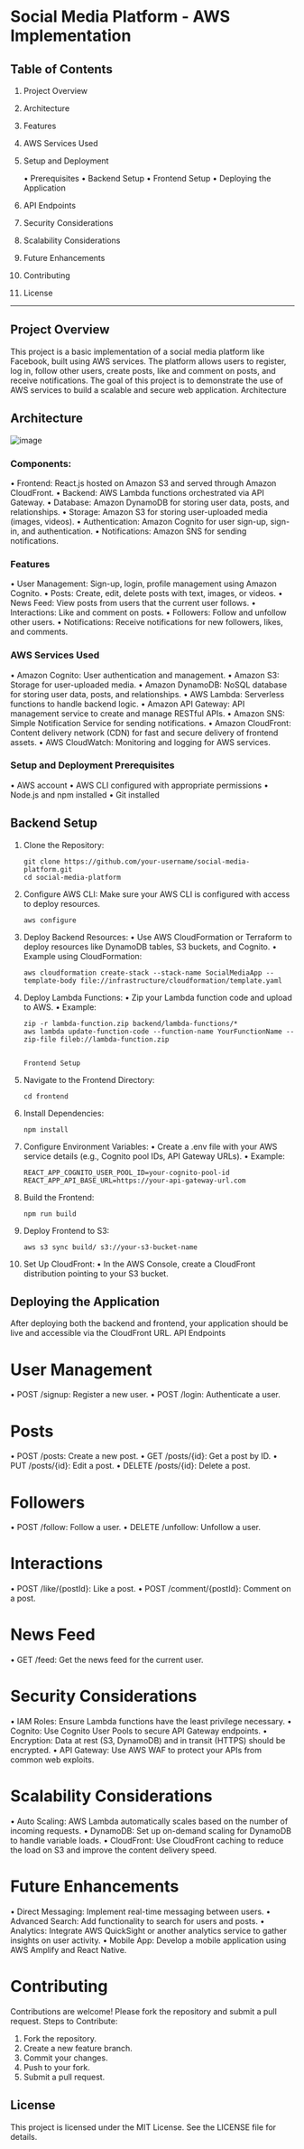 
# Social Media Platform - AWS Implementation

## Table of Contents

1.	Project Overview
2.	Architecture
3.	Features
4.	AWS Services Used
5.	Setup and Deployment

  	•	Prerequisites
    •	Backend Setup
    •	Frontend Setup
    •	Deploying the Application
7.	API Endpoints
8.	Security Considerations
9.	Scalability Considerations
10.	Future Enhancements
11.	Contributing
12.	License
________________________________________

## Project Overview

This project is a basic implementation of a social media platform like Facebook, built using AWS services. The platform allows users to register, log in, follow other users, create posts, like and comment on posts, and receive notifications. The goal of this project is to demonstrate the use of AWS services to build a scalable and secure web application.
Architecture

## Architecture
![image](https://github.com/user-attachments/assets/1ab068da-87be-4a33-84ad-a9a3dc5171f2)

 
### Components:
•	Frontend: React.js hosted on Amazon S3 and served through Amazon CloudFront.
•	Backend: AWS Lambda functions orchestrated via API Gateway.
•	Database: Amazon DynamoDB for storing user data, posts, and relationships.
•	Storage: Amazon S3 for storing user-uploaded media (images, videos).
•	Authentication: Amazon Cognito for user sign-up, sign-in, and authentication.
•	Notifications: Amazon SNS for sending notifications.

### Features
•	User Management: Sign-up, login, profile management using Amazon Cognito.
•	Posts: Create, edit, delete posts with text, images, or videos.
•	News Feed: View posts from users that the current user follows.
•	Interactions: Like and comment on posts.
•	Followers: Follow and unfollow other users.
•	Notifications: Receive notifications for new followers, likes, and comments.

### AWS Services Used
•	Amazon Cognito: User authentication and management.
•	Amazon S3: Storage for user-uploaded media.
•	Amazon DynamoDB: NoSQL database for storing user data, posts, and relationships.
•	AWS Lambda: Serverless functions to handle backend logic.
•	Amazon API Gateway: API management service to create and manage RESTful APIs.
•	Amazon SNS: Simple Notification Service for sending notifications.
•	Amazon CloudFront: Content delivery network (CDN) for fast and secure delivery of frontend assets.
•	AWS CloudWatch: Monitoring and logging for AWS services.

### Setup and Deployment Prerequisites
•	AWS account
•	AWS CLI configured with appropriate permissions
•	Node.js and npm installed
•	Git installed

## Backend Setup
1.	Clone the Repository:

  	    git clone https://github.com/your-username/social-media-platform.git
        cd social-media-platform

3.	Configure AWS CLI: Make sure your AWS CLI is configured with access to deploy resources.

  	    aws configure

5.	Deploy Backend Resources:
•	Use AWS CloudFormation or Terraform to deploy resources like DynamoDB tables, S3 buckets, and Cognito.
•	Example using CloudFormation:    

  	    aws cloudformation create-stack --stack-name SocialMediaApp --template-body file://infrastructure/cloudformation/template.yaml

7.	Deploy Lambda Functions:
•	Zip your Lambda function code and upload to AWS.
•	Example:

  	    zip -r lambda-function.zip backend/lambda-functions/*
        aws lambda update-function-code --function-name YourFunctionName --zip-file fileb://lambda-function.zip

  	                                                                Frontend Setup
1.	Navigate to the Frontend Directory:

        cd frontend

3.	Install Dependencies:

  	    npm install

5.	Configure Environment Variables:
•	Create a .env file with your AWS service details (e.g., Cognito pool IDs, API Gateway URLs).
•	Example:

  	    REACT_APP_COGNITO_USER_POOL_ID=your-cognito-pool-id
        REACT_APP_API_BASE_URL=https://your-api-gateway-url.com
7.	Build the Frontend:

  	    npm run build
9.	Deploy Frontend to S3:

  	    aws s3 sync build/ s3://your-s3-bucket-name
11.	Set Up CloudFront:
•	In the AWS Console, create a CloudFront distribution pointing to your S3 bucket.


## Deploying the Application

After deploying both the backend and frontend, your application should be live and accessible via the CloudFront URL.
API Endpoints

# User Management
•	POST /signup: Register a new user.
•	POST /login: Authenticate a user.

# Posts
•	POST /posts: Create a new post.
•	GET /posts/{id}: Get a post by ID.
•	PUT /posts/{id}: Edit a post.
•	DELETE /posts/{id}: Delete a post.

# Followers
•	POST /follow: Follow a user.
•	DELETE /unfollow: Unfollow a user.

# Interactions
•	POST /like/{postId}: Like a post.
•	POST /comment/{postId}: Comment on a post.

# News Feed
•	GET /feed: Get the news feed for the current user.

# Security Considerations
•	IAM Roles: Ensure Lambda functions have the least privilege necessary.
•	Cognito: Use Cognito User Pools to secure API Gateway endpoints.
•	Encryption: Data at rest (S3, DynamoDB) and in transit (HTTPS) should be encrypted.
•	API Gateway: Use AWS WAF to protect your APIs from common web exploits.

# Scalability Considerations
•	Auto Scaling: AWS Lambda automatically scales based on the number of incoming requests.
•	DynamoDB: Set up on-demand scaling for DynamoDB to handle variable loads.
•	CloudFront: Use CloudFront caching to reduce the load on S3 and improve the content delivery speed.

# Future Enhancements
•	Direct Messaging: Implement real-time messaging between users.
•	Advanced Search: Add functionality to search for users and posts.
•	Analytics: Integrate AWS QuickSight or another analytics service to gather insights on user activity.
•	Mobile App: Develop a mobile application using AWS Amplify and React Native.

# Contributing
Contributions are welcome! Please fork the repository and submit a pull request.
Steps to Contribute:
1.	Fork the repository.
2.	Create a new feature branch.
3.	Commit your changes.
4.	Push to your fork.
5.	Submit a pull request.

## License
This project is licensed under the MIT License. See the LICENSE file for details.

